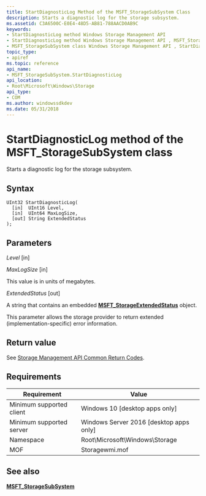 ```yaml
---
title: StartDiagnosticLog Method of the MSFT_StorageSubSystem Class
description: Starts a diagnostic log for the storage subsystem.
ms.assetid: C3A6500C-E0E4-48D5-AB81-788AACD0AB9C
keywords:
- StartDiagnosticLog method Windows Storage Management API
- StartDiagnosticLog method Windows Storage Management API , MSFT_StorageSubSystem class
- MSFT_StorageSubSystem class Windows Storage Management API , StartDiagnosticLog method
topic_type:
- apiref
ms.topic: reference
api_name:
- MSFT_StorageSubSystem.StartDiagnosticLog
api_location:
- Root\Microsoft\Windows\Storage
api_type:
- COM
ms.author: windowssdkdev
ms.date: 05/31/2018
---
```


# StartDiagnosticLog method of the MSFT\_StorageSubSystem class

Starts a diagnostic log for the storage subsystem.

## Syntax


```mof
UInt32 StartDiagnosticLog(
  [in]  UInt16 Level,
  [in]  UInt64 MaxLogSize,
  [out] String ExtendedStatus
);
```



## Parameters

 

*Level* \[in\]
  

*MaxLogSize* \[in\]
 

This value is in units of megabytes.

 

*ExtendedStatus* \[out\]
 

A string that contains an embedded [**MSFT\_StorageExtendedStatus**](msft-storageextendedstatus.md) object.

This parameter allows the storage provider to return extended (implementation-specific) error information.

 

## Return value

See [Storage Management API Common Return Codes](storage-management-api-common-return-codes.md).

## Requirements



| Requirement | Value |
|-------------------------------------|-------------------------------------------------------------------------------------------|
| Minimum supported client | Windows 10 \[desktop apps only\]                                               |
| Minimum supported server | Windows Server 2016 \[desktop apps only\]                                      |
| Namespace                | Root\\Microsoft\\Windows\\Storage                                              |
| MOF                      |  Storagewmi.mof  |



## See also

 

[**MSFT\_StorageSubSystem**](msft-storagesubsystem.md)
 

 

 





